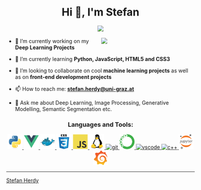 
<!--
**stefanherdy/stefanherdy** is a ✨ _special_ ✨ repository because its `README.md` (this file) appears on your GitHub profile.

Here are some ideas to get you started:

- 🔭 I’m currently working on ...
- 🌱 I’m currently learning ...
- 👯 I’m looking to collaborate on ...
- 🤔 I’m looking for help with ...
- 💬 Ask me about ...
- 📫 How to reach me: ...
- 😄 Pronouns: ...
- ⚡ Fun fact: ...
-->
<h1 align="center">Hi 👋, I'm Stefan </h1>
<!-- <h3 align="center">A passionate Python and Front-End developer from Austria </h3> -->

<p align="center">
  <a href="https://github.com/DenverCoder1/readme-typing-svg"><img src="https://readme-typing-svg.herokuapp.com?font=Time+New+Roman&color=%23C8BE25&size=25&center=true&vCenter=true&width=600&height=100&lines=Software+Engineer;Data+Scientist;Machine+Learning+Engineer;Front+End+Developer;Passionate+Software+Developer;Always+learning+new+things"></a>
</p>

<picture> <img align="right" src="https://github.com/7oSkaaa/7oSkaaa/blob/main/Images/Right_Side.gif?raw=true" width = 250px></picture>

- 🔭 I’m currently working on my **Deep Learning Projects**

- 🌱 I’m currently learning **Python, JavaScript, HTML5 and CSS3**

- 👯 I’m looking to collaborate on cool **machine learning projects** as well as on **front-end development projects**

- 📫 How to reach me: **stefan.herdy@uni-graz.at**

- 💬 Ask me about Deep Learning, Image Processing, Generative Modelling, Semantic Segmentation etc.

<!--
<h3 align="center">Connect with me:</h3>
<div align="center">

[![image](https://img.shields.io/badge/LinkedIn-0077B5?style=for-the-badge&logo=linkedin&logoColor=white)](https://www.linkedin.com/in/lauro_brant-1/)
[![image](https://img.shields.io/badge/Instagram-E4405F?style=for-the-badge&logo=instagram&logoColor=white)](https://www.instagram.com/brantlauro/)
[![image](https://img.shields.io/badge/Twitter-1DA1F2?style=for-the-badge&logo=twitter&logoColor=white)](https://twitter.com/brantlauro)
[![image](https://img.shields.io/badge/Gmail-D14836?style=for-the-badge&logo=gmail&logoColor=white)](mailto:produtor.brantlauro@gmail.com)

-->

</div>

<h3 align="center">Languages and Tools:</h3>

<p align="center">
  <a href="https://www.python.org" target="_blank"> 
    <img src="https://raw.githubusercontent.com/devicons/devicon/master/icons/python/python-original.svg" alt="python" width="40" height="40"/> 
  </a>  
  <a href="https://www.vuejs.org" target="_blank"> 
    <img src="https://raw.githubusercontent.com/devicons/devicon/master/icons/vuejs/vuejs-original.svg" alt="vue" width="40" height="40"/> 
  </a>  
  <a href="https://www.docker.com" target="_blank"> 
    <img src="https://raw.githubusercontent.com/devicons/devicon/master/icons/docker/docker-original.svg" alt="docker" width="40" height="40"/> 
  </a>  
  <a href="https://www.w3schools.com/css/" target="_blank"> 
    <img src="https://raw.githubusercontent.com/devicons/devicon/master/icons/css3/css3-original-wordmark.svg" alt="css3" width="40" height="40"/> 
  </a>
  <a href="https://developer.mozilla.org/en-US/docs/Web/JavaScript" target="_blank"> 
    <img src="https://raw.githubusercontent.com/devicons/devicon/master/icons/javascript/javascript-original.svg" alt="javascript" width="40" height="40"/> 
  </a> 
  <a href="https://www.linux.org/" target="_blank"> 
    <img src="https://raw.githubusercontent.com/devicons/devicon/master/icons/linux/linux-original.svg" alt="linux" width="40" height="40"/> 
  </a> 
  <a href="https://git-scm.com/" target="_blank"> 
    <img src="https://www.vectorlogo.zone/logos/git-scm/git-scm-icon.svg" alt="git" width="40" height="40"/> 
  </a>
  <a href="https://www.anaconda.com/" target="_blank"> 
    <img src="https://raw.githubusercontent.com/devicons/devicon/master/icons/anaconda/anaconda-original.svg" alt="anaconda" width="40" height="40"/> 
  </a> 
  <a href="https://www.code.visualstudio.com/" target="_blank"> 
    <img src="https://img.icons8.com/fluent/48/000000/visual-studio-code-2019.png" alt="vscode" width="40" height="40"/> 
  </a> 
  <a href="https://www.cplusplus.com/" target="_blank"> 
    <img src="https://img.icons8.com/color/48/000000/c-plus-plus-logo.png" alt="c++" width="40" height="40"/> 
  </a> 
  <a href="https://www.jupyter.org/" target="_blank"> 
    <img src="https://raw.githubusercontent.com/github/explore/80688e429a7d4ef2fca1e82350fe8e3517d3494d/topics/jupyter-notebook/jupyter-notebook.png" alt="jupyter" width="40" height="40"/> 
  </a> 
  <a href="https://www.grafana.com/" target="_blank"> 
    <img src="https://raw.githubusercontent.com/devicons/devicon/master/icons/grafana/grafana-original.svg" alt="jupyter" width="40" height="40"/> 
  </a>
</p>




------

[Stefan Herdy](https://github.com/stefanherdy)

